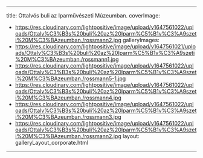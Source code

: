 
---
title: Ottalvós buli az Iparművészeti Múzeumban.
coverImage:
  - https://res.cloudinary.com/lightpositive/image/upload/v1647561022/uploads/Ottalv%C3%B3s%20buli%20az%20Iparm%C5%B1v%C3%A9szeti%20M%C3%BAzeumban./rossmann2.jpg
galleryImages:
   - https://res.cloudinary.com/lightpositive/image/upload/v1647561021/uploads/Ottalv%C3%B3s%20buli%20az%20Iparm%C5%B1v%C3%A9szeti%20M%C3%BAzeumban./rossmann1.jpg
   - https://res.cloudinary.com/lightpositive/image/upload/v1647561022/uploads/Ottalv%C3%B3s%20buli%20az%20Iparm%C5%B1v%C3%A9szeti%20M%C3%BAzeumban./rossmann5-1.jpg
   - https://res.cloudinary.com/lightpositive/image/upload/v1647561022/uploads/Ottalv%C3%B3s%20buli%20az%20Iparm%C5%B1v%C3%A9szeti%20M%C3%BAzeumban./rossmann4.jpg
   - https://res.cloudinary.com/lightpositive/image/upload/v1647561022/uploads/Ottalv%C3%B3s%20buli%20az%20Iparm%C5%B1v%C3%A9szeti%20M%C3%BAzeumban./rossmann3.jpg
   - https://res.cloudinary.com/lightpositive/image/upload/v1647561022/uploads/Ottalv%C3%B3s%20buli%20az%20Iparm%C5%B1v%C3%A9szeti%20M%C3%BAzeumban./rossmann2.jpg
layout: galleryLayout_corporate.html
---
